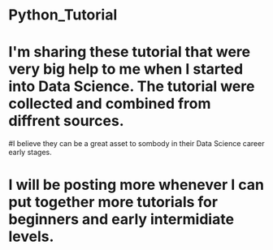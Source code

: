 # Python_Tutorial
# I'm sharing these tutorial that were very big help to me when I started into Data Science. The tutorial were collected and combined from diffrent sources. 
#I believe they can be a great asset to sombody in their Data Science career early stages.
# I will  be posting more whenever I can put together more tutorials for beginners and early intermidiate  levels.

